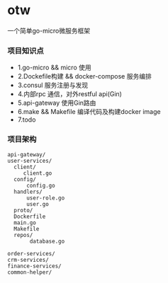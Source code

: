 # otw
一个简单go-micro微服务框架

### 项目知识点
* 1.go-micro && micro 使用
* 2.Dockefile构建 && docker-compose 服务编排
* 3.consul 服务注册与发现
* 4.内部rpc 通信，对外restful api(Gin)
* 5.api-gateway 使用Gin路由
* 6.make && Makefile 编译代码及构建docker image
* 7.todo
### 项目架构
~~~
api-gateway/
user-services/
  client/
     client.go
  config/
      config.go
  handlers/
      user-role.go
      user.go
  proto/
  Dockerfile
  main.go
  Makefile
  repos/
       database.go
     
order-services/
crm-services/
finance-services/
common-helper/
~~~
